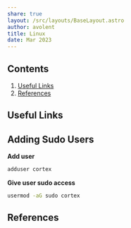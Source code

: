 ```yaml
---
share: true
layout: /src/layouts/BaseLayout.astro
author: avolent
title: Linux
date: Mar 2023
---
```


## Contents
1. [Useful Links](#useful%20links)
1. [References](#references)

## Useful Links

## Adding Sudo Users

**Add user**

```bash
adduser cortex
```

**Give user sudo access**

``` bash
usermod -aG sudo cortex
```

## References
[^1]: [Example](https://example.com)